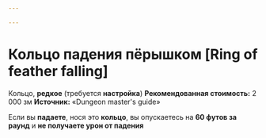 ```yaml
---

---
```

# Кольцо падения пёрышком [Ring of feather falling]

Кольцо, **редкое** (требуется **настройка**)
**Рекомендованная стоимость:** 2 000 зм
**Источник:** «Dungeon master's guide»

Если вы **падаете**, нося это **кольцо**, вы опускаетесь на **60 футов за раунд** и **не получаете урон от падения**